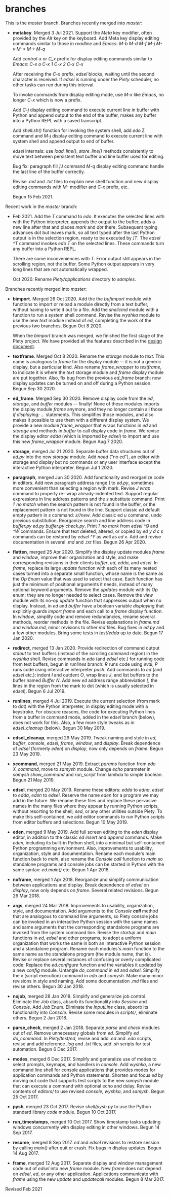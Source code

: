 
branches
========

This is the *master* branch.  Branches recently merged into *master*:

- **metakey**.  Merged 3 Jul 2021. Support the *Meta* key modifier, often
  provided by the   *Alt* key on the keyboard.  Add Meta key display
  editing commands similar to   those in *readline* and *Emacs*: *M-b M-d
  M-f M-j M-v M-< M-> M-q*

  Add *control-x* or *C_x* prefix for display editing commands similar to
  *Emacs*: *C-x o C-x 1 C-x 2 C-x C-x*

  After receiving the *C-x* prefix, *edsel* blocks, waiting until the
  second character is received.   If *edsel* is running under the *Piety*
  scheduler, no other tasks can run during this interval.

  To invoke commands from display editing mode, use *M-x* like *Emacs*, no
  longer *C-x* which is now  a prefix.

  Add *C-j* display editing command to execute current line in buffer with
  Python and append output to the end of the buffer, makes any buffer into 
  a Python REPL with a saved transcript.

  Add *shell.sh()* function for invoking the system shell, add *edo* Z 
  command and *M-j* display editing command to execute current line with
  system shell and append output to end of buffer.

  *edsel* internals: use *load_line()*, *store_line()* methods consistently
  to move text between persistent text buffer and line buffer used for editing.

  Bug fix: paragraph fill *]J* command *M-q* display editing command
  handle the last line of the buffer correctly.

  Revise *.md* and *.txt* files to explain new shell function and 
  new display editing commands with *M-* modifier and *C-x* prefix, etc.

  Begun 15 Feb 2021.

Recent work in the *master* branch:

- Feb 2021.  Add the *T* command to *edo*.   It executes the selected
  lines with with the Python interpreter, appends the output to the buffer,
  adds a new line after that and places *mark* and *dot* there. Subsequent
  typing advances dot but leaves mark, so all text typed after the last 
  Python output is in the selection region, ready to be executed by *]T*.
  The *edsel* *^T* command invokes *edo* *T* on the selected lines.
  These commands turn any buffer into a Python REPL.

  There are some inconveniences with *T*.  Error output still appears in the
  scrolling region, not the buffer.  Some Python output appears in very long
  lines that are not automatically wrapped.

  Oct 2020.  Rename *Piety/applications* directory to *samples*.

Branches recently merged into *master*:

- **bimport**.  Merged 26 Oct 2020. Add the the *bufimport* module 
  with functions to import or reload a module directly from a text buffer,
  without having to write it out to a file.  Add the *shellcmd* module
  with a function to run a system shell command.  Revise the *wyshka*
  module to use the  new *text* module instead of *ed*, completing the
  work of the previous two branches. Begun Oct 8 2020.

  When the *bimport* branch was merged, we finished the first stage of
  the Piety project.  We have provided all the features described in the
  [design document](doc/analogies.md).

- **textframe**.  Merged Oct 8 2020.
Rename the *storage* module to *text*.  This name
is analogous to *frame* for the display module -- it is not a generic
display, but a particular kind.  Also rename *frame_wrapper* to *textframe*,
to indicate it is where the *text* storage module and *frame* display module
are put together.  Also, fix bug from the previous *ed_frame* branch:
now display updates can be turned on and off during a Python session.
Begun Sep 30 2020.

- **ed_frame**.  Merged Sep 30 2020.
Remove display code from the *ed*, *storage*, and
*buffer* modules -- finally!  None of these modules imports the display
module *frame* anymore, and they no longer contain all those *if
displaying: ...* statements.  This simplifies those modules, and also
makes it possible to use them with a different display system. We provide
a new module *frame_wrapper* that wraps functions in *ed* and *storage* and
methods in *buffer* to call display code in *frame*.  We revise the
display editor *edda* (which is imported by  *edsel*) to import and use
this new *frame_wrapper* module. Begun Aug 7 2020.

- **storage**, merged Jul 21 2020.  Separate buffer data structures out of
*ed.py* into  the new *storage* module.  Add *noed* ("no ed"), an editor
with storage and display but no commands or any user interface except the
interactive Python interpreter.  Begun Jul 1 2020.

- **paragraph**, merged Jun 30 2020.   Add functionality and reorganize
code in editors. Add new paragraph address range *]* to *ed.py*, sometimes
more convenient than selecting a region with mark. Revise *J* *wrap*
command to properly re- wrap already-indented text. Support regular
expressions in line address patterns and the *s* substitute command. Print
*? no match* when the search pattern is not found in the buffer, or the
replacement pattern is not found in the line.   Support classic *ed*
default empty pattern in *s* command: *s//new*.   Add classic ed *u*
command, undo previous substitution. Reorganize search and line address
code in *buffer.py* *ed.py* *buffer.py* *check.py*. Print *? no mark* from
*edsel* *^Q* and *^W* commands.  Ensure that text deleted, altered, or
copied by  *ed* *y* *d* *c* *s* commands can be restored by *edsel* *^Y*
as well as *ed* *x*. Add and revise documentation in several *.md* and
*.txt* files. Begun 26 Apr 2020.

- **flatten**, merged 25 Apr 2020.  Simplify the display update modules 
*frame* and *window*, improve their organization
and style, and make corresponding revisions in their clients *buffer*, *ed*, 
*edda*, and *edsel*.  In *frame*,  replace its large  *update* function 
with each of its many nested cases  turned into a  separate small 
function, whose name is the same as the *Op*  *Enum* value that was used 
to select that case.  Each function has just  the  minimum of positional 
arguments it needs,  instead of many optional  keyword  arguments.  Remove 
the *updates* module with its *Op* enum; they  are no longer needed to 
select cases.  Remove the *view* module with its  no-op *update* function 
that suppresses output when no display.  Instead, in *ed* and *buffer* 
have a boolean variable *displaying* that explicitly guards *import frame* 
and each call to a *frame* display function.  In *window*, simplify code 
and  remove redundancies, rename several methods, reorder methods in the 
file.  Revise  explanations in *frame.md* and *window.md*, minor revisions 
to other *md* files.  Bug fixes in *ed.py* and a few other modules.  Bring some
tests in *test/edda* up to date.  Begun 17 Jan 2020.

- **redirect**, merged 13 Jan 2020.  Provide redirection of command output
*stdout* to text buffers (instead of the scrolling command region) in the
*wyshka* shell. Revise commands in *edo* (and *edsel* etc.) for running
code from text buffers, begun in *runlines* branch: *R* runs code using
*eval*, *P* runs code using interactive interpreter *push*. Add commands
to *ed* (and *edsel* etc.): indent *I* and outdent *O*,  wrap lines *J*,
and list buffers to the buffer named *Buffer* *N*. Add new *ed* address
range abbreviation *[*, the lines in the region from the mark to dot
(which is usually selected in *edsel*). Begun 6 Jul 2019.

- **runlines**, merged 4 Jul 2019.  Execute the current selection
(from mark to dot) with the Python interpreter, in display editing mode with
a keystroke.  For obscure reasons, the code for executing Python lines from a
buffer in command mode, added in the *edsel* branch (below), does not work for
this.  Also, a few more style tweaks as in *edsel_cleanup* (below).
Begun 30 May 2019.

- **edsel_cleanup**, merged 29 May 2019.  Tweak naming and style in
*ed*, *buffer*, *console*, *edsel*, *frame*, *window*, and *display*.
Break dependence of *edsel* (formerly *eden*) on *display*, now only depends
on *frame*. Begun 23 May 2019.

- **xcommand**, merged 21 May 2019.  Extract *params* function from *edo* *X_command*,
move to *samysh* module.   Change *echo* parameter in *samysh* *show_command* and *run_script*
from lambda to simple boolean.  Begun 21 May 2019.

- **edsel**, merged 20 May 2019.  Rename these editors: *edda* to *edna*, *edsel* to *edda*,
*eden* to *edsel*.   Reserve the name *eden* for a program we may add in the future.
We rename these files and replace these pervasive names in the many files
where they appear by running Python scripts, without resorting to
the shell, *sed*, or any other utilities outside Piety.  To make this self-contained,
we add editor commands to run Python scripts from editor buffers and selections.
Begun 10 May 2019.

- **eden**, merged 9 May 2019.  Add full screen editing to the *eden*
display editor, in addition to the classic *ed* *insert* and *append*
commands.  Make *eden*, including its built-in Python shell, into a
minimal but self-contained Python programming environment.  Also,
improvements to usability, organization, style and documentation.
Rename each module's main function back to *main*, also rename the
*Console* *call* function to *main* so standalone programs and console
jobs can be started in Python with the same syntax: *ed.main()* etc.
Begun 1 Apr 2018.

- **noframe**, merged 1 Apr 2018.  Reorganize and simplify
communication between applications and display.  Break dependence of
*edsel* on *display*, now only depends on *frame*.  Several related
revisions.  Begun 26 Mar 2018.

- **args**, merged 24 Mar 2018.  Improvements to usability,
organization, style, and documentation.  Add arguments to the
*Console* *__call__* method that are analogous to command line
arguments, so Piety console jobs can be invoked in an interactive
Python session with the same names and same arguments that the
corresponding standalone programs are invoked from the system command
line.  Revise the *startup* and *main* functions in *ed*, *edsel* and
other programs, to adopt a uniform organization that works the same in
both an interactive Python session and a standalone program.  Rename
each modules's *main* function to the same name as the standalone
program (the module name, that is).  Revise or replace several
instances of confusing or overly complicated code: Replace the
*ed.configure* function and the variables it updated by a new *config*
module.  Untangle *do_command* in *ed* and *edsel*.  Simplify the *x*
(script execution) command in *edo* and *samysh*.  Make many minor
revisions in style and naming.  Add some documentation *.md* files and
revise others.  Begun 30 Jan 2018.

- **nojob**, merged 28 Jan 2018.  Simplify and generalize job control.
Eliminate the *Job* class, absorb its functionality into *Session* and
*Console*.  Add *Job* Enum.  Eliminate the *InputLine* class, absorb its
functionality into *Console*.  Revise some modules in *scripts/*,
eliminate others.  Begun 2 Jan 2018.

- **parse_check**, merged 2 Jan 2018.  Separate *parse* and *check*
modules out of *ed*.  Remove unnecessary globals from *ed*.  Simplify
*ed* *do_command*.  In *Piety/test/ed*, revise and add *.ed* and
*.edo* scripts, revise and add reference *.log* and *.txt* files, add
*.sh* scripts for test automation.  Begun 6 Dec 2017.

- **modes**, merged 6 Dec 2017.  Simplify and generalize use of modes to
select prompts, keymaps, and handlers in *console*.  Add *wyshka*, a
new command line shell for console applications that provides modes
for application commands and Python statements.  Shorten and focus
*ed* by moving out code that supports test scripts to the new *samysh*
module that can execute a command with optional echo and delay.
Revise contents of *editors/* to use revised *console*, *wyshka*, and
*samysh*.  Begun 25 Oct 2017.

- **pysh**, merged 23 Oct 2017.  Revise *shell/pysh.py* to use the Python
standard library *code* module.  Begun 10 Oct 2017.

- **run_timestamps**, merged 10 Oct 2017.  Show timestamp tasks updating
windows concurrently with display editing in other windows.  Begun 14
Sep 2017.

- **resume**, merged 8 Sep 2017. *ed* and *edsel* revisions to restore
    session by calling *main()* after quit or crash.  Fix bugs in
    display updates.  Begun 14 Aug 2017.

- **frame**, merged 12 Aug 2017. Separate display and window
    management code out of *edsel* into new *frame* module.  New
    *frame* does not depend on *edsel*, *ed*, or any other
    application.  Applications communicate with *frame* using the new
    *update* and *updatecall* modules.  Begun 8 Mar 2017.

Revised Feb 2021


